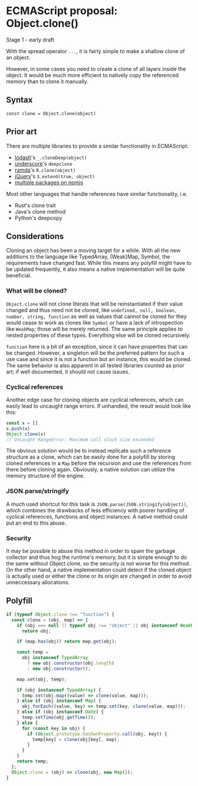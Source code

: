 # ECMAScript proposal: Object.clone()

Stage 1 - early draft

With the spread operator `...`, it is fairly simple to make a shallow clone of an object.

However, in some cases you need to create a clone of all layers inside the object. It would be much more efficient to natively copy the referenced memory than to clone it manually.

## Syntax

    const clone = Object.clone(object)

## Prior art

There are multiple libraries to provide a similar functionality in ECMAScript:

* [lodash](https://lodash.com/docs/4.17.15#cloneDeep)'s `_.cloneDeep(object)`
* [underscore](https://github.com/mateusmaso/underscore.deepclone)'s `deepclone`
* [ramda](https://ramdajs.com/docs/#clone)'s `R.clone(object)`
* [jQuery](https://api.jquery.com/jquery.extend/)'s `$.extend(true, object)`
* [multiple packages on npmjs](https://www.npmjs.com/search?q=clone)

Most other languages that handle references have similar functionality, i.e.

* Rust's clone trait
* Java's clone method
* Python's deepcopy

## Considerations

Cloning an object has been a moving target for a while. With all the new additions to the language like TypedArray, (Weak)Map, Symbol, the requirements have changed fast. While this means any polyfill might have to be updated frequently, it also means a native implementation will be quite beneficial.

### What will be cloned?

`Object.clone` will not clone literals that will be reinstantiated if their value changed and thus need not be cloned, like `undefined, null, boolean, number, string, function` as well as values that cannot be cloned for they would cease to work as clones like `Symbol` or have a lack of introspection like `WeakMap`; those will be merely returned. The same principle applies to nested properties of these types. Everything else will be cloned recursively.

`function` here is a bit of an exception, since it can have properties that can be changed. However, a singleton will be the preferred pattern for such a use case and since it is not a function but an instance, this would be cloned. The same behavior is also apparent in all tested libraries counted as prior art; if well documented, it should not cause issues.

### Cyclical references

Another edge case for cloning objects are cyclical references, which can easily lead to uncaught range errors. If unhandled, the result would look like this:

```javascript
const x = []
x.push(x)
Object.clone(x)
// Uncaught RangeError: Maximum call stack size exceeded
```

The obvious solution would be to instead replicate such a reference structure as a clone, which can be easily done for a polyfill by storing cloned references in a `Map` before the recursion and use the references from there before cloning again. Obviously, a native solution can utilize the memory structure of the engine.

### JSON.parse/stringify

A much used shortcut for this task is `JSON.parse(JSON.stringify(object))`, which combines the drawbacks of less efficiency with poorer handling of cyclical references, functions and object instances. A native method could put an end to this abuse.

### Security

It may be possible to abuse this method in order to spam the garbage collector and thus hog the runtime's memory, but it is simple enough to do the same without Object.clone, so the security is not worse for this method. On the other hand, a native implementation could detect if the cloned object is actually used or either the clone or its origin are changed in order to avoid unneccessary allocations.

## Polyfill

```javascript
if (typeof Object.clone !== "function") {
  const clone = (obj, map) => {
    if (obj === null || typeof obj !== "object" || obj instanceof WeakMap)
      return obj;

    if (map.has(obj)) return map.get(obj);

    const temp =
      obj instanceof TypedArray
        ? new obj.constructor(obj.length)
        : new obj.constructor();

    map.set(obj, temp);

    if (obj instanceof TypedArray) {
      temp.set(obj.map((value) => clone(value, map)));
    } else if (obj instanceof Map) {
      obj.forEach((value, key) => temp.set(key, clone(value, map)));
    } else if (obj instanceof Date) {
      temp.setTime(obj.getTime());
    } else {
      for (const key in obj) {
        if (Object.prototype.hasOwnProperty.call(obj, key)) {
          temp[key] = clone(obj[key], map);
        }
      }
    }
    return temp;
  };
  Object.clone = (obj) => clone(obj, new Map());
}
```
